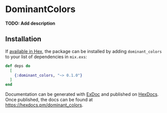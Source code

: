 # DominantColors

**TODO: Add description**

## Installation

If [available in Hex](https://hex.pm/docs/publish), the package can be installed
by adding `dominant_colors` to your list of dependencies in `mix.exs`:

```elixir
def deps do
  [
    {:dominant_colors, "~> 0.1.0"}
  ]
end
```

Documentation can be generated with [ExDoc](https://github.com/elixir-lang/ex_doc)
and published on [HexDocs](https://hexdocs.pm). Once published, the docs can
be found at <https://hexdocs.pm/dominant_colors>.

